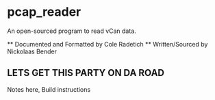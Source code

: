 # pcap_reader
An open-sourced program to read vCan data.

** Documented and Formatted by Cole Radetich
** Written/Sourced by Nickolaas Bender


## LETS GET THIS PARTY ON DA ROAD ##


Notes here, Build instructions

